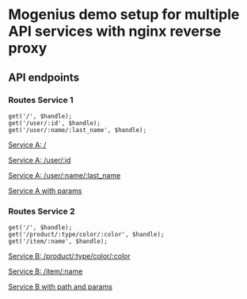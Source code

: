 # Mogenius demo setup for multiple API services with nginx reverse proxy

## API endpoints

### Routes Service 1
```
get('/', $handle);
get('/user/:id', $handle);
get('/user/:name/:last_name', $handle);
```

[Service A: /](/service/1)

[Service A: /user/:id](/service/1/user/foo)

[Service A: /user/:name/:last_name](/service/1/user/foo/bar)

[Service A with params](/service/1?param1=value1)

### Routes Service 2
```
get('/', $handle);
get('/product/:type/color/:color', $handle);
get('/item/:name', $handle);
```

[Service B: /product/:type/color/:color](/service/2/e-class/color/gray)

[Service B: /item/:name](/service/2/item/t-shirt)

[Service B with path and params](/service/2/new/route2?param1=value1)
